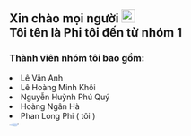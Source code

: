 <h2>Xin chào mọi người <img src="https://github.com/user-attachments/assets/0aefd385-a093-4cb0-82ca-ab5b72189d3d" style="align-item:center; width:24px; height:24px"/>
 <br>Tôi tên là Phi tôi đến từ nhóm 1</h2>
<h3>Thành viên nhóm tôi bao gồm: </h3>
<li> Lê Văn Anh</li>
<li> Lê Hoàng Minh Khôi</li>
<li> Nguyễn Huỳnh Phú Quý</li>
<li> Hoàng Ngân Hà</li>
<li> Phan Long Phi ( tôi )</li>
 <img src="https://github.com/user-attachments/assets/2bedb0e4-3dad-4b92-b7ba-eb995b74b405" style="display:flex;border-radius:50%;object-fit: cover" width:500px; height:300px;padding:2px;/>
